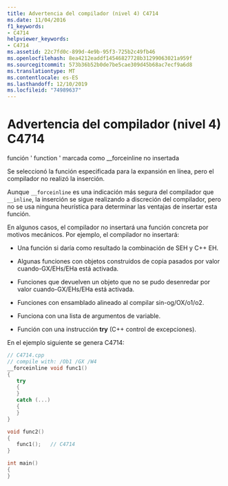 ```yaml
---
title: Advertencia del compilador (nivel 4) C4714
ms.date: 11/04/2016
f1_keywords:
- C4714
helpviewer_keywords:
- C4714
ms.assetid: 22c7fd0c-899d-4e9b-95f3-725b2c49fb46
ms.openlocfilehash: 8ea4212eaddf14546827728b31299063021a959f
ms.sourcegitcommit: 573b36b52b0de7be5cae309d45b68ac7ecf9a6d8
ms.translationtype: MT
ms.contentlocale: es-ES
ms.lasthandoff: 12/10/2019
ms.locfileid: "74989637"
---
```

# <a name="compiler-warning-level-4-c4714"></a>Advertencia del compilador (nivel 4) C4714

función ' function ' marcada como __forceinline no insertada

Se seleccionó la función especificada para la expansión en línea, pero el compilador no realizó la inserción.

Aunque `__forceinline` es una indicación más segura del compilador que `__inline`, la inserción se sigue realizando a discreción del compilador, pero no se usa ninguna heurística para determinar las ventajas de insertar esta función.

En algunos casos, el compilador no insertará una función concreta por motivos mecánicos. Por ejemplo, el compilador no insertará:

- Una función si daría como resultado la combinación de SEH y C++ EH.

- Algunas funciones con objetos construidos de copia pasados por valor cuando-GX/EHs/EHa está activada.

- Funciones que devuelven un objeto que no se pudo desenredar por valor cuando-GX/EHs/EHa está activada.

- Funciones con ensamblado alineado al compilar sin-og/OX/o1/o2.

- Funciona con una lista de argumentos de variable.

- Función con una instrucción **try** (C++ control de excepciones).

En el ejemplo siguiente se genera C4714:

```cpp
// C4714.cpp
// compile with: /Ob1 /GX /W4
__forceinline void func1()
{
   try
   {
   }
   catch (...)
   {
   }
}

void func2()
{
   func1();   // C4714
}

int main()
{
}
```
